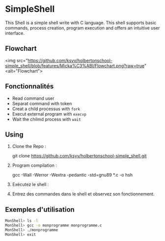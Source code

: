 # SimpleShell

This Shell is a simple shell write with C language. This shell supports basic commands, process creation, program execution and offers an intuitive user interface.

## Flowchart

<img src="https://github.com/ksyv/holbertonschool-simple_shell/blob/features/Micka%C3%ABl/Flowchart.png?raw=true"
         <alt="Flowchart">

## Fonctionnalités

- Read command user
- Separat command with token
- Creat a child processus with `fork`
- Execut external program with `execvp`
- Wait the chilmd process with `wait`

## Using

1. Clone the Repo :

   git clone https://github.com/ksyv/holbertonschool-simple_shell.git

2. Program compilation :

   gcc -Wall -Werror -Wextra -pedantic -std=gnu89 \*.c -o hsh

3. Exécutez le shell :

4. Entrez des commandes dans le shell et observez son fonctionnement.

## Exemples d'utilisation

```bash
MonShell> ls -l
MonShell> gcc -o monprogramme monprogramme.c
MonShell> ./monprogramme
MonShell> exit
```
